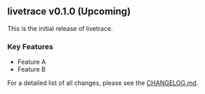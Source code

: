 ## livetrace v0.1.0 (Upcoming)

This is the initial release of livetrace.

### Key Features
- Feature A
- Feature B

For a detailed list of all changes, please see the [CHANGELOG.md](./CHANGELOG.md).
